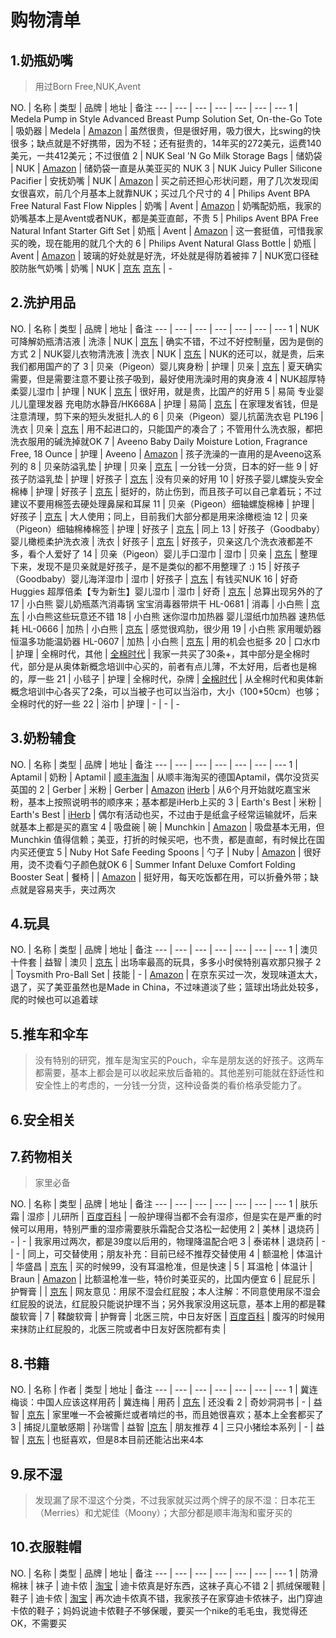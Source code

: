 购物清单 
===

1.奶瓶奶嘴
---

>用过Born Free,NUK,Avent

NO. | 名称 | 类型 | 品牌 | 地址 | 备注
--- | --- | --- | --- | --- | --- | --- 
1 | Medela Pump in Style Advanced Breast Pump Solution Set, On-the-Go Tote | 吸奶器 | Medela | [Amazon](http://www.amazon.com/gp/product/B00AXOEHUW) | 虽然很贵，但是很好用，吸力很大，比swing的快很多；缺点就是不好携带，因为不轻；还有挺贵的，14年买的272美元，运费140美元，一共412美元；不过很值
2 | NUK Seal 'N Go Milk Storage Bags | 储奶袋 | NUK | [Amazon](http://www.amazon.com/gp/product/B00AWLZDYU) | 储奶袋一直是从美亚买的 NUK
3 | NUK Juicy Puller Silicone Pacifier | 安抚奶嘴 | NUK | [Amazon](http://www.amazon.com/gp/product/B00B7U61T6) | 买之前还担心形状问题，用了几次发现闺女很喜欢，前几个月基本上就靠NUK；买过几个尺寸的
4 | Philips Avent BPA Free Natural Fast Flow Nipples | 奶嘴 | Avent | [Amazon](http://www.amazon.com/gp/product/B007HKOL92) | 奶嘴配奶瓶，我家的奶嘴基本上是Avent或者NUK，都是美亚直邮，不贵
5 | Philips Avent BPA Free Natural Infant Starter Gift Set | 奶瓶 | Avent | [Amazon](http://www.amazon.com/gp/product/B00E1CI2TO) | 这一套挺值，可惜我家买的晚，现在能用的就几个大的
6 | Philips Avent Natural Glass Bottle | 奶瓶 | Avent | [Amazon](http://www.amazon.com/gp/product/B0083TTLG4) | 玻璃的好处就是好洗，坏处就是得防着被摔
7 | NUK宽口径硅胶防胀气奶嘴 | 奶嘴 | NUK | [京东](http://item.jd.com/201877.html) [京东](http://item.jd.com/542828.html) | -


2.洗护用品
---

NO. | 名称 | 类型 | 品牌 | 地址 | 备注
--- | --- | --- | --- | --- | --- | --- 
1 | NUK可降解奶瓶清洁液 | 洗涤 | NUK | [京东](http://item.jd.com/542858.html) | 确实不错，不过不好控制量，因为是倒的方式
2 | NUK婴儿衣物清洗液 | 洗衣 | NUK | [京东](http://item.jd.com/635864.html) | NUK的还可以，就是贵，后来我们都用国产的了
3 | 贝亲（Pigeon）婴儿爽身粉 | 护理 | 贝亲 | [京东](http://item.jd.com/230827.html) | 夏天确实需要，但是需要注意不要让孩子吸到，最好使用洗澡时用的爽身液
4 | NUK超厚特柔婴儿湿巾 | 护理 | NUK | [京东](http://item.jd.com/419527.html) | 很好用，就是贵，比国产的好用
5 | 易简 专业婴儿儿童理发器 充电防水静音/HK668A | 护理 | 易简 | [京东](http://item.jd.com/702557.html) | 在家理发省钱，但是注意清理，剪下来的短头发挺扎人的
6 | 贝亲（Pigeon）婴儿抗菌洗衣皂 PL196 | 洗衣 | 贝亲 | [京东](http://item.jd.com/962979.html) | 用不起进口的，只能国产的凑合了；不管用什么洗衣服，都把洗衣服用的碱洗掉就OK
7 | Aveeno Baby Daily Moisture Lotion, Fragrance Free, 18 Ounce | 护理 | Aveeno | [Amazon](http://www.amazon.com/gp/product/B0030UF6EW?psc=1&redirect=true&ref_=oh_aui_detailpage_o00_s00) | 孩子洗澡的一直用的是Aveeno这系列的
8 | 贝亲防溢乳垫 | 护理 | 贝亲 | [京东](http://item.jd.com/719447.html) | 一分钱一分货，日本的好一些
9 | 好孩子防溢乳垫 | 护理 | 好孩子 | [京东](http://item.jd.com/1179408.html#none) | 没有贝亲的好用
10 | 好孩子婴儿螺旋头安全棉棒 | 护理 | 好孩子 | [京东](http://item.jd.com/1017463.html) | 挺好的，防止伤到，而且孩子可以自己拿着玩；不过建议不要用棉签去硬处理鼻屎和耳屎
11 | 贝亲（Pigeon）细轴螺旋棉棒 | 护理 | 好孩子 | [京东](http://item.jd.com/230864.html) | 大人使用；同上，目前我们大部分都是用来涂橄榄油
12 | 贝亲（Pigeon）细轴棉棒棉签 | 护理 | 好孩子 | [京东](http://item.jd.com/230861.html) | 同上
13 | 好孩子（Goodbaby）婴儿橄榄柔护洗衣液 | 洗衣 | 好孩子 | [京东](http://item.jd.com/1097423.html) | 好孩子，贝亲这几个洗衣液都差不多，看个人爱好了
14 | 贝亲（Pigeon）婴儿手口湿巾 | 湿巾 | 贝亲 | [京东](http://item.jd.com/636714.html) | 整理下来，发现不是贝亲就是好孩子，是不是类似的都不用整理了 :)
15 | 好孩子（Goodbaby）婴儿海洋湿巾 | 湿巾 | 好孩子 | [京东](http://item.jd.com/1134834.html) | 有钱买NUK
16 | 好奇 Huggies 超厚倍柔【专为新生】婴儿湿巾 | 湿巾 | 好奇 | [京东](http://item.jd.com/538737.html) | 总算出现另外的了
17 | 小白熊 婴儿奶瓶蒸汽消毒锅 宝宝消毒器带烘干 HL-0681 | 消毒 | 小白熊 | [京东](http://item.jd.com/437795.html) | 小白熊这些玩意还不错
18 | 小白熊 迷你湿巾加热器 婴儿湿纸巾加热器 速热低耗 HL-0666 | 加热 | 小白熊 | [京东](http://item.jd.com/1064486.html) | 感觉很鸡肋，很少用
19 | 小白熊 家用暖奶器 恒温多功能温奶器 HL-0607 | 加热 | 小白熊 | [京东](http://item.jd.com/232875.html) | 用的机会也挺多
20 | 口水巾 | 护理 | 全棉时代，其他 | [全棉时代](https://detail.tmall.com/item.htm?id=7198555958&spm=a1z09.2.0.0.Q6UaJ2&_u=c60g4hd5fdc&skuId=50506007965) | 我家一共买了30条+，其中部分是全棉时代，部分是从奥体新概念培训中心买的，前者有点儿薄，不太好用，后者也是棉的，厚一些
21 | 小毯子 | 护理 | 全棉时代，杂牌 | [全棉时代](https://detail.tmall.com/item.htm?id=41408783796&spm=a1z09.2.0.0.nfq72X&_u=c60g4hd97d7) | 从全棉时代和奥体新概念培训中心各买了2条，可以当被子也可以当浴巾，大小（100*50cm）也够；全棉时代的好一些
22 | 浴巾 | 护理 | - | - | -

3.奶粉辅食
---

NO. | 名称 | 类型 | 品牌 | 地址 | 备注
--- | --- | --- | --- | --- | --- | --- 
1 | Aptamil | 奶粉 | Aptamil | [顺丰海淘](http://www.fengqu.com/other/search.html?_spm=0.sear1.0.0&keyword=Aptamil) | 从顺丰海淘买的德国Aptamil，偶尔没货买英国的
2 | Gerber | 米粉 | Gerber | [Amazon](http://www.amazon.com/gp/product/B00BPESH5K) [iHerb](http://www.iherb.cn/search?kw=%E5%98%89%E5%AE%9D#p=1) | 从6个月开始就吃嘉宝米粉，基本上按照说明书的顺序来；基本都是iHerb上买的
3 | Earth's Best | 米粉 | Earth's Best | [iHerb](http://www.iherb.cn/search?kw=%E5%9C%B0%E7%90%83%E6%9C%80%E5%A5%BD#p=1) | 偶尔有活动也买，不过由于是纸盒子经常运输就坏，后来就基本上都是买的嘉宝
4 | 吸盘碗 | 碗 | Munchkin | [Amazon](http://www.amazon.com/gp/product/B000JOT2RO) | 吸盘基本无用，但 Munchkin 值得信赖；美亚，打折的时候买吧，也不贵，都是直邮，有时候比在国内买还便宜
5 | Nuby Hot Safe Feeding Spoons | 勺子 | Nuby | [Amazon](http://www.amazon.com/gp/product/B002GAY07Q) | 很好用，烫不烫看勺子颜色就OK
6 | Summer Infant Deluxe Comfort Folding Booster Seat | 餐椅 |  | [Amazon](http://www.amazon.com/gp/product/B000YZCFWW) | 挺好用，每天吃饭都在用，可以折叠外带；缺点就是容易夹手，夹过两次

4.玩具
---

NO. | 名称 | 类型 | 品牌 | 地址 | 备注
--- | --- | --- | --- | --- | --- | --- 
1 | 澳贝十件套 | 益智 | 澳贝 | [京东](http://item.jd.com/1099858.html) | 出场率最高的玩具，多多小时侯特别喜欢那只猴子 
2 | Toysmith Pro-Ball Set | 技能 | - | [Amazon](http://www.amazon.com/gp/product/B000PXP3DQ) | 在京东买过一次，发现味道太大，退了，买了美亚虽然也是Made in China，不过味道淡了些；篮球出场此处较多，爬的时候也可以追着球

5.推车和伞车
---

>没有特别的研究，推车是淘宝买的Pouch，伞车是朋友送的好孩子。这两车都需要，基本上都会是可以收起来放后备箱的。其他差别可能就在舒适性和安全性上的考虑的，一分钱一分货，这种设备类的看价格承受能力了。

6.安全相关
---

7.药物相关
---

>家里必备

NO. | 名称 | 类型 | 品牌 | 地址 | 备注
--- | --- | --- | --- | --- | --- | --- 
1 | 肤乐霜 | 湿疹 | 儿研所 | [百度百科](http://baike.baidu.com/link?url=msTULGwvBfS69FIfz53Uc2MOv5LN31ZGmwSdUtlEBnHTIIkN2yNSB9RPsoc8_yBiGBDtVc6WOfiFHlT50VYvH_) | 一般护理得当都不会有湿疹，但是实在是严重的时候可以用用，特别严重的湿疹需要肤乐霜配合艾洛松一起使用
2 | 美林 | 退烧药 | - | - | 我家用过两次，都是39度以后用的，物理降温配合吧 
3 | 泰诺林 | 退烧药 | - | - | 同上，可交替使用；朋友补充：目前已经不推荐交替使用
4 | 额温枪 | 体温计 | 华盛昌 | [京东](http://item.jd.com/668571.html) | 买的时候99，没有耳温枪准，但是快速 |
5 | 耳温枪 | 体温计 | Braun | [Amazon](http://www.amazon.com/gp/product/B00MUK6M82) | 比额温枪准一些，特价时美亚买的，比国内便宜
6 | 屁屁乐 | 护臀膏 |  | [京东](http://item.jd.com/1674630352.html) | 网友意见：用尿不湿会红屁股；本人注解：不同意使用尿不湿会红屁股的说法，红屁股只能说护理不当；另外我家没用这玩意，基本上用的都是鞣酸软膏 |
7 | 鞣酸软膏 | 护臀膏 | 北医三院，中日友好医 | [百度百科](http://baike.baidu.com/view/6360040.htm) | 腹泻的时候用来抹防止红屁股的，北医三院或者中日友好医院都有卖 |

8.书籍
---

NO. | 名称 | 作者 | 类型 | 地址 | 备注
--- | --- | --- | --- | --- | --- | --- 
1 | 冀连梅谈：中国人应该这样用药 | 冀连梅 | 用药 | [京东](http://item.jd.com/11355528.html) | 还没看
2 | 奇妙洞洞书 | - | 益智 | [京东](http://item.jd.com/11249180.html) | 家里唯一不会被撕烂或者啃烂的书，而且她很喜欢；基本上全套都买了
3 | 捕捉儿童敏感期 | 孙瑞雪 | 益智 |[京东](http://item.jd.com/11240077.html) | 朋友推荐
4 | 三只小猪绘本系列 | - | 益智 | [京东](http://item.jd.com/1465569085.html) | 也挺喜欢，但是8本目前还能沾出来4本

9.尿不湿
---

>发现漏了尿不湿这个分类，不过我家就买过两个牌子的尿不湿：日本花王（Merries）和尤妮佳（Moony）；大部分都是顺丰海淘和蜜牙买的

10.衣服鞋帽
---

NO. | 名称 | 类型 | 品牌 | 地址 | 备注
--- | --- | --- | --- | --- | --- | --- 
1 | 防滑棉袜 | 袜子 | 迪卡侬 | [淘宝](https://detail.tmall.com/item.htm?id=18764560443&spm=a1z09.2.0.0.Q6UaJ2&_u=c60g4hd3858) | 迪卡侬真是好东西，这袜子真心不错
2 | 抓绒保暖鞋 | 鞋子 | 迪卡侬 | [淘宝](https://detail.tmall.com/item.htm?id=35093152398&spm=a1z09.2.0.0.Q6UaJ2&_u=c60g4hd863f) | 再次迪卡侬真不错，我家孩子在家穿迪卡侬袜子，出门穿迪卡侬的鞋子；妈妈说迪卡侬鞋子不够保暖，要买一个nike的毛毛虫，我觉得还OK，不需要买




